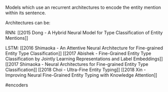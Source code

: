 Models which use an recurrent architectures to encode the entity mention within its sentence.

Architectures can be:

RNN:
[[2015 Dong - A Hybrid Neural Model for Type Classification of Entity Mentions]]

LSTM:
[[2016 Shimaoka - An Attentive Neural Architecture for Fine-grained Entity Type Classification]]
[[2017 Abishek - Fine-Grained Entity Type Classification by Jointly Learning Representations and Label Embeddings]]
[[2017 Shimaoka - Neural Architectures for Fine-grained Entity Type Classification]]
[[2018 Choi - Ultra-Fine Entity Typing]]
[[2018 Xin - Improving Neural Fine-Grained Entity Typing with Knowledge Attention]]

#encoders